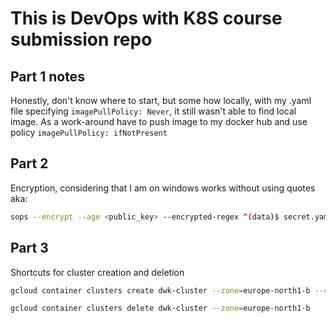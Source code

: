 # This is DevOps with K8S course submission repo

## Part 1 notes

Honestly, don't know where to start, but some how locally, with my .yaml file specifying `imagePullPolicy: Never`, it still wasn't able to find local image. As a work-around have to push image to my docker hub and use policy `imagePullPolicy: ifNotPresent`

## Part 2

Encryption, considering that I am on windows works without using quotes aka:

```bash
sops --encrypt --age <public_key> --encrypted-regex ^(data)$ secret.yaml > secret.enc.yaml
```

## Part 3

Shortcuts for cluster creation and deletion

```bash
gcloud container clusters create dwk-cluster --zone=europe-north1-b --cluster-version=1.29 --disk-size=32 --num-nodes=3 --machine-type=e2-micro

gcloud container clusters delete dwk-cluster --zone=europe-north1-b
```
